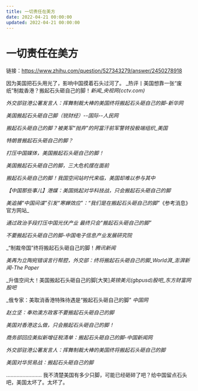 ```yaml
---
title: 一切责任在美方
date: 2022-04-21 00:00:00
updated: 2022-04-21 00:00:00
---
```


# 一切责任在美方

链接：https://www.zhihu.com/question/527343279/answer/2450278918

因为美国把石头用光了，影响中国摸着石头过河了。
_热评丨美国想靠一张“废纸”制裁香港？搬起石头砸自己的脚！_新闻_央视网(cctv.com)_

_外交部驻港公署发言人：挥舞制裁大棒的美国终将搬起石头砸自己的脚-新华网_

_美国搬起石头砸自己脚（锐财经）--国际--人民网_

_搬起石头砸自己的脚？被美军“抛弃”的阿富汗前军警转投极端组织_美国_

_特朗普搬起石头砸自己的脚？_

_打压中国媒体，美国搬起石头砸自己的脚！_

_美国搬起石头砸自己的脚，三大危机摆在面前_

_搬起石头砸自己的脚！我国空间站时代来临，美国却难以参与其中_

_【中国那些事儿】港媒：美国挑起对华科技战，只会搬起石头砸自己的脚_

_美追捕“中国间谍”引发“寒蝉效应”：“我们是在搬起石头砸自己的脚”_《参考消息》官方网站_

_通过政治手段打压中国光伏产业 最终只会“搬起石头砸自己的脚”_

_不要搬起石头砸自己的脚-中国电子信息产业发展研究院_

_“制裁帝国”终将搬起石头砸自己的脚！_腾讯新闻_

_美再为立陶宛错误言行帮腔，外交部：终将搬起石头砸自己的脚_World湃_澎湃新闻-The Paper_

_升值空间大！美国搬起石头砸自己的脚[大笑]_英镑美元(gbpusd)股吧_东方财富网股吧_

_俄专家：美取消香港特殊待遇是“搬起石头砸自己的脚” _中国网_

_赵立坚：奉劝澳方政客不要搬起石头砸自己的脚_

_美国对香港这么做，只会搬起石头砸自己的脚！_

_商务部回应美拟新增征税清单：搬起石头砸自己的脚-中国新闻网_

_外交部驻港公署发言人：挥舞制裁大棒的美国终将搬起石头砸自己的脚_

_美国对华贸易战：搬起石头砸自己的脚_

……………………
我不清楚美国有多少只脚，可能已经砸碎了吧？给中国留点石头吧，美国太坏了。太坏了。
